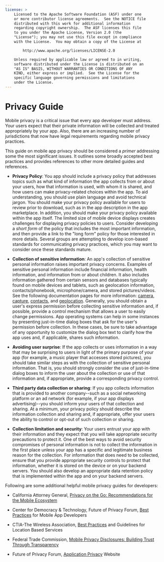 ```yaml
---
license: >
    Licensed to the Apache Software Foundation (ASF) under one
    or more contributor license agreements.  See the NOTICE file
    distributed with this work for additional information
    regarding copyright ownership.  The ASF licenses this file
    to you under the Apache License, Version 2.0 (the
    "License"); you may not use this file except in compliance
    with the License.  You may obtain a copy of the License at

        http://www.apache.org/licenses/LICENSE-2.0

    Unless required by applicable law or agreed to in writing,
    software distributed under the License is distributed on an
    "AS IS" BASIS, WITHOUT WARRANTIES OR CONDITIONS OF ANY
    KIND, either express or implied.  See the License for the
    specific language governing permissions and limitations
    under the License.
---
```


# Privacy Guide

Mobile privacy is a critical issue that every app developer must
address. Your users expect that their private information will be
collected and treated appropriately by your app. Also, there are an
increasing number of jurisdictions that now have legal requirements
regarding mobile privacy practices.

This guide on mobile app privacy should be considered a _primer_
addressing some the most significant issues. It outlines some broadly
accepted best practices and provides references to other more detailed
guides and references.

* __Privacy Policy__: You app should include a privacy policy that
  addresses topics such as what kind of information the app collects
  from or about your users, how that information is used, with whom it
  is shared, and how users can make privacy-related choices within the
  app. To aid understanding, you should use plain language and avoid
  technical jargon. You should make your privacy policy available for
  users to review prior to download, such as in the app description in
  the app marketplace. In addition, you should make your privacy
  policy available within the app itself. The limited size of mobile
  device displays creates challenges for displaying privacy policies
  to users. Consider developing a _short form_ of the policy that
  includes the most important information, and then provide a link to
  the "long form" policy for those interested in more details. Several
  groups are attempting to develop icon-based standards for
  communicating privacy practices, which you may want to consider once
  these standards mature.

* __Collection of sensitive information__: An app's collection of
  sensitive personal information raises important privacy concerns.
  Examples of sensitive personal information include financial
  information, health information, and information from or about
  children. It also includes information gathered from certain sensors
  and databases typically found on mobile devices and tablets, such as
  geolocation information, contacts/phonebook, microphone/camera, and
  stored pictures/videos. See the following documentation pages for
  more information: [camera](https://github.com/apache/cordova-plugin-camera/blob/master/doc/index.md),
  [capture](https://github.com/apache/cordova-plugin-media-capture/blob/master/doc/index.md),
  [contacts](https://github.com/apache/cordova-plugin-contacts/blob/master/doc/index.md), and
  [geolocation](https://github.com/apache/cordova-plugin-geolocation/blob/master/doc/index.md). Generally,
  you should obtain a user's express permission before collecting
  sensitive information and, if possible, provide a control mechanism
  that allows a user to easily change permissions. App operating
  systems can help in some instances by presenting just-in-time dialog
  boxes that ask for the user's permission before collection. In these
  cases, be sure to take advantage of any opportunity to customize the
  dialog box text to clarify how the app uses and, if applicable,
  shares such information.

* __Avoiding user surprise__: If the app collects or uses information
  in a way that may be surprising to users in light of the primary
  purpose of your app (for example, a music player that accesses
  stored pictures), you should take similar steps as with the
  collection of sensitive personal information. That is, you should
  strongly consider the use of just-in-time dialog boxes to inform the
  user about the collection or use of that information and, if
  appropriate, provide a corresponding privacy control.

* __Third party data collection or sharing__: If you app collects
  information that is provided to another company--such as a social
  networking platform or an ad network (for example, if your app
  displays advertising)--you should inform your users of that
  collection and sharing. At a minimum, your privacy policy should
  describe the information collection and sharing and, if appropriate,
  offer your users the ability to control or opt-out of such
  collection or sharing.

* __Collection limitation and security__: Your users entrust your app
  with their information and they expect that you will take
  appropriate security precautions to protect it. One of the best ways
  to avoid security compromises of personal information is not to
  collect the information in the first place unless your app has a
  specific and legitimate business reason for the collection. For
  information that does need to be collected, ensure that you provide
  appropriate security controls to protect that information, whether
  it is stored on the device or on your backend servers. You should
  also develop an appropriate data retention policy that is
  implemented within the app and on your backend servers.

Following are some additional helpful mobile privacy guides for developers:

* California Attorney General, [Privacy on the Go: Recommendations for the Mobile Ecosystem][1]

* Center for Democracy & Technology, Future of Privacy Forum, [<a href="../../next/index.html">Best Practices</a> for Mobile App Developers][2]

* CTIA-The Wireless Association, [<a href="../../next/index.html">Best Practices</a> and Guidelines for Location Based Services][3]

* Federal Trade Commission, [Mobile Privacy Disclosures: Building Trust Through Transparency][4]

* Future of Privacy Forum, [Application Privacy][5] Website

[1]: http://oag.ca.gov/sites/all/files/pdfs/privacy/privacy_on_the_go.pdf
[2]: http://www.futureofprivacy.org/wp-content/uploads/Best-Practices-for-Mobile-App-Developers_Final.pdf
[3]: http://www.ctia.org/business_resources/wic/index.cfm/AID/11300
[4]: http://www.ftc.gov/os/2013/02/130201mobileprivacyreport.pdf
[5]: http://www.applicationprivacy.org
